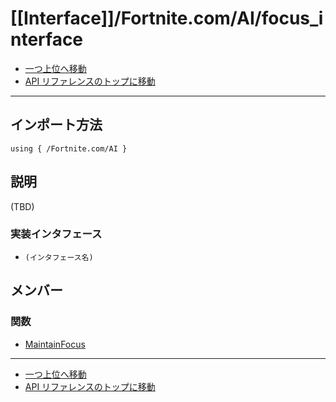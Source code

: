 # [[Interface]]/Fortnite.com/AI/focus_interface

- [一つ上位へ移動](../main.md)
- [API リファレンスのトップに移動](../../../main.md)

---

## インポート方法

```verse
using { /Fortnite.com/AI }
```

## 説明

(TBD)

### 実装インタフェース

- `(インタフェース名)`

## メンバー

### 関数

- [MaintainFocus](./F_MaintainFocus/main.md)

---

- [一つ上位へ移動](../main.md)
- [API リファレンスのトップに移動](../../../main.md)
